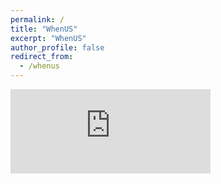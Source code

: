 ```yaml
---
permalink: /
title: "WhenUS"
excerpt: "WhenUS"
author_profile: false
redirect_from: 
  - /whenus
---
```

<iframe src="https://free.timeanddate.com/countdown/i8k8bovb/n176/cf100/cm0/cu5/ct0/cs1/ca0/co1/cr1/ss0/cac000/cpc000/pcfff/tcfff/fs250/szw320/szh135/tatUS%20in/tac000/tptTime%20since%20Event%20started%20in/tpc000/iso2022-11-21T08:15:00" allowtransparency="true" frameborder="0" width="320" height="135"></iframe>
